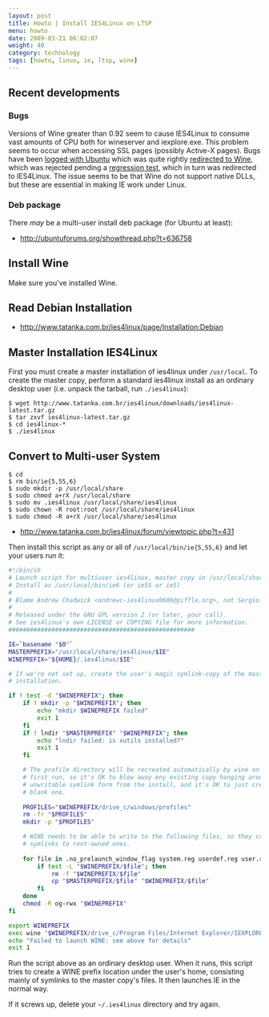 ```yaml
---
layout: post
title: Howto | Install IES4Linux on LTSP
menu: howto
date: 2009-03-21 06:02:07
weight: 40
category: technology
tags: [howto, linux, ie, ltsp, wine]
---
```


## Recent developments

### Bugs

Versions of Wine greater than 0.92 seem to cause IES4Linux to consume vast amounts of CPU both for wineserver and iexplore.exe. This problem seems to occur when accessing SSL pages (possibly Active-X pages).  Bugs have been [logged with Ubuntu](https://bugs.launchpad.net/bugs/205895) which was quite rightly [redirected to Wine](http://bugs.winehq.org/show_bug.cgi?id=13687), which was rejected pending a [regression test](http://bugs.winehq.org/show_bug.cgi?id=13734), which in turn was redirected to IES4Linux.  The issue seems to be that Wine do not support native DLLs, but these are essential in making IE work under Linux.

### Deb package

There *may* be a multi-user install deb package (for Ubuntu at least):

   * http://ubuntuforums.org/showthread.php?t=636758

## Install Wine

Make sure you've installed Wine.

## Read Debian Installation

   * http://www.tatanka.com.br/ies4linux/page/Installation:Debian

## Master Installation IES4Linux

First you must create a master installation of ies4linux under `/usr/local`. To create the master copy, perform a standard ies4linux install as an ordinary desktop user (i.e. unpack the tarball, run `./ies4linux`):

    $ wget http://www.tatanka.com.br/ies4linux/downloads/ies4linux-latest.tar.gz
    $ tar zxvf ies4linux-latest.tar.gz
    $ cd ies4linux-*
    $ ./ies4linux

## Convert to Multi-user System

    $ cd
    $ rm bin/ie{5,55,6}
    $ sudo mkdir -p /usr/local/share
    $ sudo chmod a+rX /usr/local/share
    $ sudo mv .ies4linux /usr/local/share/ies4linux
    $ sudo chown -R root:root /usr/local/share/ies4linux
    $ sudo chmod -R a+rX /usr/local/share/ies4linux

   * http://www.tatanka.com.br/ies4linux/forum/viewtopic.php?t=431

Then install this script as any or all of `/usr/local/bin/ie{5,55,6}` and let your users run it:

```sh
#!/bin/sh
# Launch script for multiuser ies4linux, master copy in /usr/local/share.
# Install as /usr/local/bin/ie6 (or ie55 or ie5)
#
# Blame Andrew Chadwick <andrewc-ies4linux0606@piffle.org>, not Sergio.
#
# Released under the GNU GPL version 2 (or later, your call).
# See ies4linux's own LICENSE or COPYING file for more information.
####################################################

IE=`basename "$0"`
MASTERPREFIX="/usr/local/share/ies4linux/$IE"
WINEPREFIX="${HOME}/.ies4linux/$IE"

# If we're not set up, create the user's magic symlink-copy of the master
# installation.

if ! test -d "$WINEPREFIX"; then
    if ! mkdir -p "$WINEPREFIX"; then
        echo "mkdir $WINEPREFIX failed"
        exit 1
    fi
    if ! lndir "$MASTERPREFIX" "$WINEPREFIX"; then
        echo "lndir failed: is xutils installed?"
        exit 1
    fi

    # The profile directory will be recreated automatically by wine on the
    # first run, so it's OK to blow away eny existing copy hanging around in
    # unwritable symlink form from the install, and it's OK to just create a
    # blank one.
   
    PROFILES="$WINEPREFIX/drive_c/windows/profiles"
    rm -fr "$PROFILES"
    mkdir -p "$PROFILES"

    # WINE needs to be able to write to the following files, so they can't be
    # symlinks to root-owned ones.
   
    for file in .no_prelaunch_window_flag system.reg userdef.reg user.reg; do
        if test -L "$WINEPREFIX/$file"; then
            rm -f "$WINEPREFIX/$file"
            cp "$MASTERPREFIX/$file" "$WINEPREFIX/$file"
        fi
    done
    chmod -R og-rwx "$WINEPREFIX"
fi

export WINEPREFIX
exec wine "$WINEPREFIX/drive_c/Program Files/Internet Explorer/IEXPLORE.EXE"
echo "Failed to launch WINE: see above for details"
exit 1
```

Run the script above as an ordinary desktop user. When it runs, this script tries to create a WINE prefix location under the user's home, consisting mainly of symlinks to the master copy's files. It then launches IE in the normal way.

If it screws up, delete your `~/.ies4linux` directory and try again.

